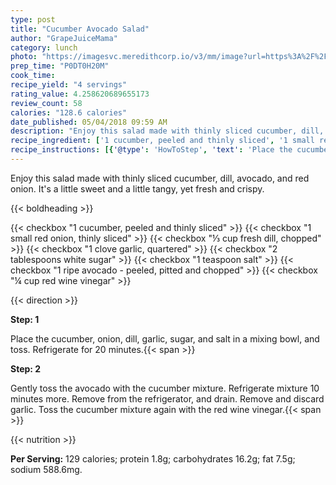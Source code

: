 ```yaml
---
type: post
title: "Cucumber Avocado Salad"
author: "GrapeJuiceMama"
category: lunch
photo: "https://imagesvc.meredithcorp.io/v3/mm/image?url=https%3A%2F%2Fimages.media-allrecipes.com%2Fuserphotos%2F198058.jpg"
prep_time: "P0DT0H20M"
cook_time: 
recipe_yield: "4 servings"
rating_value: 4.258620689655173
review_count: 58
calories: "128.6 calories"
date_published: 05/04/2018 09:59 AM
description: "Enjoy this salad made with thinly sliced cucumber, dill, avocado, and red onion. It's a little sweet and a little tangy, yet fresh and crispy."
recipe_ingredient: ['1 cucumber, peeled and thinly sliced', '1 small red onion, thinly sliced', '⅓ cup fresh dill, chopped', '1 clove garlic, quartered', '2 tablespoons white sugar', '1 teaspoon salt', '1 ripe avocado - peeled, pitted and chopped', '¼ cup red wine vinegar']
recipe_instructions: [{'@type': 'HowToStep', 'text': 'Place the cucumber, onion, dill, garlic, sugar, and salt in a mixing bowl, and toss. Refrigerate for 20 minutes.\n'}, {'@type': 'HowToStep', 'text': 'Gently toss the avocado with the cucumber mixture. Refrigerate mixture 10 minutes more. Remove from the refrigerator, and drain. Remove and discard garlic. Toss the cucumber mixture again with the red wine vinegar.\n'}]
---
```


Enjoy this salad made with thinly sliced cucumber, dill, avocado, and red onion. It's a little sweet and a little tangy, yet fresh and crispy. 

{{< boldheading >}}

{{< checkbox "1  cucumber, peeled and thinly sliced" >}}
{{< checkbox "1 small red onion, thinly sliced" >}}
{{< checkbox "⅓ cup fresh dill, chopped" >}}
{{< checkbox "1 clove garlic, quartered" >}}
{{< checkbox "2 tablespoons white sugar" >}}
{{< checkbox "1 teaspoon salt" >}}
{{< checkbox "1  ripe avocado - peeled, pitted and chopped" >}}
{{< checkbox "¼ cup red wine vinegar" >}}


{{< direction >}}

**Step: 1**

Place the cucumber, onion, dill, garlic, sugar, and salt in a mixing bowl, and toss. Refrigerate for 20 minutes.{{< span >}}

**Step: 2**

Gently toss the avocado with the cucumber mixture. Refrigerate mixture 10 minutes more. Remove from the refrigerator, and drain. Remove and discard garlic. Toss the cucumber mixture again with the red wine vinegar.{{< span >}}

{{< nutrition >}}

**Per Serving:** 129 calories; protein 1.8g; carbohydrates 16.2g; fat 7.5g; sodium 588.6mg.